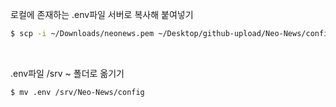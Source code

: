 로컬에 존재하는 .env파일 서버로 복사해 붙여넣기 

```bash
$ scp -i ~/Downloads/neonews.pem ~/Desktop/github-upload/Neo-News/config/.env ubuntu@3.38.80.84:~/
```

<br>

.env파일 /srv ~ 폴더로 옮기기

```bash
$ mv .env /srv/Neo-News/config
```